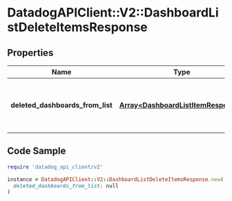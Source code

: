 # DatadogAPIClient::V2::DashboardListDeleteItemsResponse

## Properties

| Name | Type | Description | Notes |
| ---- | ---- | ----------- | ----- |
| **deleted_dashboards_from_list** | [**Array&lt;DashboardListItemResponse&gt;**](DashboardListItemResponse.md) | List of dashboards deleted from the dashboard list. | [optional] |

## Code Sample

```ruby
require 'datadog_api_client/v2'

instance = DatadogAPIClient::V2::DashboardListDeleteItemsResponse.new(
  deleted_dashboards_from_list: null
)
```

